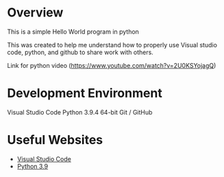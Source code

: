 # Overview

This is a simple Hello World program in python

This was created to help me understand how to properly use Visual studio code, python, and github to share work with others.

Link for python video (https://www.youtube.com/watch?v=2U0KSYojagQ)

# Development Environment

Visual Studio Code
Python 3.9.4 64-bit
Git / GitHub

# Useful Websites

* [Visual Studio Code](https://code.visualstudio.com/docs/editor/versioncontrol)
* [Python 3.9](https://docs.python.org/3/library/)